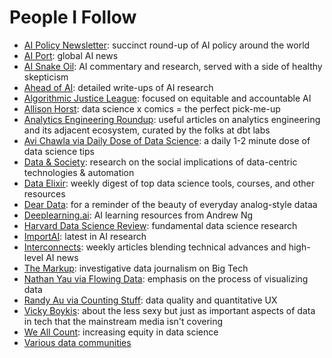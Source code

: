 # People I Follow

- [AI Policy Newsletter](https://alisarmustafa.substack.com/): succinct round-up of AI policy around the world
- [AI Port](https://www.blog.aiport.tech): global AI news
- [AI Snake Oil](https://www.aisnakeoil.com/): AI commentary and research, served with a side of healthy skepticism
- [Ahead of AI](https://magazine.sebastianraschka.com/): detailed write-ups of AI research
- [Algorithmic Justice League](https://www.ajl.org/): focused on equitable and accountable AI
- [Allison Horst](https://allisonhorst.com/data-science-art): data science x comics = the perfect pick-me-up
- [Analytics Engineering Roundup](https://roundup.getdbt.com/): useful articles on analytics engineering and its adjacent ecosystem, curated by the folks at dbt labs
- [Avi Chawla via Daily Dose of Data Science](https://www.dailydoseofds.com/): a daily 1-2 minute dose of data science tips
- [Data & Society](https://datasociety.net/): research on the social implications of data-centric technologies & automation
- [Data Elixir](https://dataelixir.com/): weekly digest of top data science tools, courses, and other resources
- [Dear Data](https://www.dear-data.com/): for a reminder of the beauty of everyday analog-style dataa
- [Deeplearning.ai](https://www.deeplearning.ai/): AI learning resources from Andrew Ng
- [Harvard Data Science Review](https://hdsr.mitpress.mit.edu/): fundamental data science research
- [ImportAI](https://importai.substack.com/): latest in AI research
- [Interconnects](https://www.interconnects.ai/): weekly articles blending technical advances and high-level AI news
- [The Markup](https://themarkup.org/): investigative data journalism on Big Tech
- [Nathan Yau via Flowing Data](https://flowingdata.com/): emphasis on the process of visualizing data
- [Randy Au via Counting Stuff](https://substack.com/profile/6437090-randy-au): data quality and quantitative UX
- [Vicky Boykis](https://vicki.substack.com/): about the less sexy but just as important aspects of data in tech that the mainstream media isn't covering
- [We All Count](https://weallcount.com/): increasing equity in data science
- [Various data communities](https://github.com/janejuenyang/welcome/blob/main/resources/jobs.md#community)

